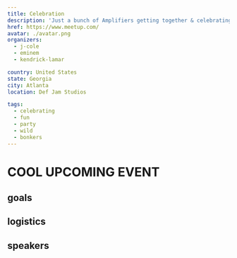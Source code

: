 ```yaml
---
title: Celebration
description: 'Just a bunch of Amplifiers getting together & celebrating!'
href: https://www.meetup.com/
avatar: ./avatar.png
organizers:
  - j-cole
  - eminem
  - kendrick-lamar

country: United States
state: Georgia
city: Atlanta
location: Def Jam Studios

tags:
  - celebrating
  - fun
  - party
  - wild
  - bonkers
---
```


# COOL UPCOMING EVENT

## goals

## logistics

## speakers
